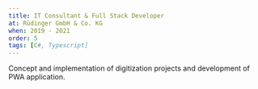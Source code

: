 ```yaml
---
title: IT Consultant & Full Stack Developer
at: Rüdinger GmbH & Co. KG
when: 2019 - 2021
order: 5
tags: [C#, Typescript]
---
```

Concept and implementation of digitization projects and development of PWA application. 
